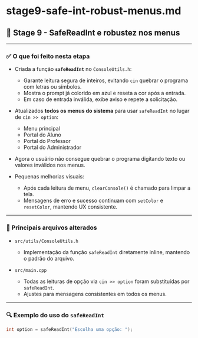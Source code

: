 # stage9-safe-int-robust-menus.md

## 🚀 Stage 9 - SafeReadInt e robustez nos menus

---

### ✅ O que foi feito nesta etapa

- Criada a função **`safeReadInt`** no `ConsoleUtils.h`:
  - Garante leitura segura de inteiros, evitando `cin` quebrar o programa com letras ou símbolos.
  - Mostra o prompt já colorido em azul e reseta a cor após a entrada.
  - Em caso de entrada inválida, exibe aviso e repete a solicitação.

- Atualizados **todos os menus do sistema** para usar `safeReadInt` no lugar de `cin >> option`:
  - Menu principal
  - Portal do Aluno
  - Portal do Professor
  - Portal do Administrador
- Agora o usuário não consegue quebrar o programa digitando texto ou valores inválidos nos menus.

- Pequenas melhorias visuais:
  - Após cada leitura de menu, `clearConsole()` é chamado para limpar a tela.
  - Mensagens de erro e sucesso continuam com `setColor` e `resetColor`, mantendo UX consistente.

---

### 📁 Principais arquivos alterados

- `src/utils/ConsoleUtils.h`
  - Implementação da função `safeReadInt` diretamente inline, mantendo o padrão do arquivo.

- `src/main.cpp`
  - Todas as leituras de opção via `cin >> option` foram substituídas por `safeReadInt`.
  - Ajustes para mensagens consistentes em todos os menus.

---

### 🔍 Exemplo do uso do `safeReadInt`

```cpp
int option = safeReadInt("Escolha uma opção: ");
